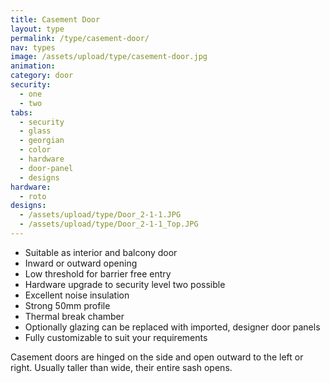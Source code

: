 ```yaml
---
title: Casement Door
layout: type
permalink: /type/casement-door/
nav: types
image: /assets/upload/type/casement-door.jpg
animation:
category: door
security:
  - one
  - two
tabs:
  - security
  - glass
  - georgian
  - color
  - hardware
  - door-panel
  - designs
hardware:
  - roto
designs:
  - /assets/upload/type/Door_2-1-1.JPG
  - /assets/upload/type/Door_2-1-1_Top.JPG
---
```


- Suitable as interior and balcony door
- Inward or outward opening
- Low threshold for barrier free entry
- Hardware upgrade to security level two possible
- Excellent noise insulation
- Strong 50mm profile
- Thermal break chamber
- Optionally glazing can be replaced with imported, designer door panels
- Fully customizable to suit your requirements

Casement doors are hinged on the side and open outward to the left or right. Usually taller than wide, their entire sash opens.
